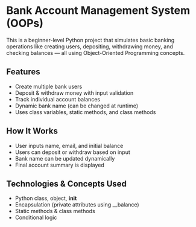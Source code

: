 # Bank Account Management System (OOPs)
This is a beginner-level Python project that simulates basic banking operations like creating users, depositing, withdrawing money, and checking balances — all using Object-Oriented Programming concepts.

## Features
- Create multiple bank users
- Deposit & withdraw money with input validation
- Track individual account balances
- Dynamic bank name (can be changed at runtime)
- Uses class variables, static methods, and class methods

## How It Works
- User inputs name, email, and initial balance
- Users can deposit or withdraw based on input
- Bank name can be updated dynamically
- Final account summary is displayed

## Technologies & Concepts Used
- Python class, object, __init__
- Encapsulation (private attributes using __balance)
- Static methods & class methods
- Conditional logic



